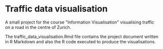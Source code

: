 # Traffic data visualisation

A small project for the course "Information Visualisation" visualising traffic on a road in the centre of Zurich.

The traffic_data_visualisation.Rmd file contains the project document written in R Markdown and also the R code executed to produce the visualisations.
